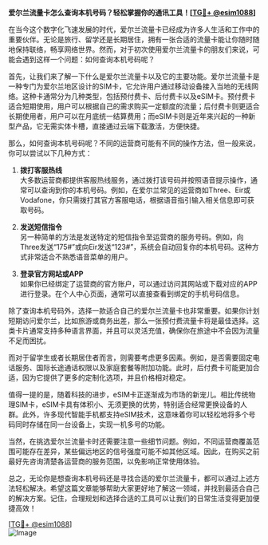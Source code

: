 **爱尔兰流量卡怎么查询本机号码？轻松掌握你的通讯工具！[[TG💪+ @esim1088](https://t.me/s/esim1088)]**

在当今这个数字化飞速发展的时代，爱尔兰流量卡已经成为许多人生活和工作中的重要伙伴。无论是旅行、留学还是长期居住，拥有一张合适的流量卡能让你随时随地保持联络，畅享网络世界。然而，对于初次使用爱尔兰流量卡的朋友们来说，可能会遇到这样一个问题：如何查询本机号码呢？

首先，让我们来了解一下什么是爱尔兰流量卡以及它的主要功能。爱尔兰流量卡是一种专门为爱尔兰地区设计的SIM卡，它允许用户通过移动设备接入当地的无线网络。这种卡通常分为几种类型，包括预付费卡、后付费卡以及eSIM卡。预付费卡适合短期使用，用户可以根据自己的需求购买一定额度的流量；后付费卡则更适合长期使用者，用户可以在月底统一结算费用；而eSIM卡则是近年来兴起的一种新型产品，它无需实体卡槽，直接通过云端下载激活，方便快捷。

那么，如何查询本机号码呢？不同的运营商可能有不同的操作方法，但一般来说，你可以尝试以下几种方式：

1. **拨打客服热线**  
   大多数运营商都提供客服热线服务，通过拨打该号码并按照语音提示操作，通常可以查询到你的本机号码。例如，在爱尔兰常见的运营商如Three、Eir或Vodafone，你只需拨打其官方客服电话，根据语音指引输入相关信息即可获取号码。

2. **发送短信指令**  
   另一种简单的方法是发送特定的短信指令至运营商的服务号码。例如，向Three发送“175#”或向Eir发送“123#”，系统会自动回复你的本机号码。这种方式非常适合不熟悉语音菜单的用户。

3. **登录官方网站或APP**  
   如果你已经绑定了运营商的官方账户，可以通过访问其网站或下载对应的APP进行登录。在个人中心页面，通常可以直接查看到绑定的手机号码信息。

除了查询本机号码外，选择一款适合自己的爱尔兰流量卡也非常重要。如果你计划短期访问爱尔兰，比如旅游或商务出差，那么一张预付费流量卡将是最佳选择。这类卡片通常支持多种语言界面，并且可以灵活充值，确保你在旅途中不会因为流量不足而困扰。

而对于留学生或者长期居住者而言，则需要考虑更多因素。例如，是否需要固定电话服务、国际长途通话权限以及家庭套餐等附加功能。此时，后付费卡可能更加合适，因为它提供了更多的定制化选项，并且价格相对稳定。

值得一提的是，随着科技的进步，eSIM卡正逐渐成为市场的新宠儿。相比传统物理SIM卡，eSIM卡具有体积小、无须更换的优势，特别适合经常更换设备的人群。此外，许多现代智能手机都支持eSIM技术，这意味着你可以轻松地将多个号码同时存储在同一台设备上，实现一机多号的功能。

当然，在挑选爱尔兰流量卡时还需要注意一些细节问题。例如，不同运营商覆盖范围可能存在差异，某些偏远地区的信号强度可能不如其他区域。因此，在购买之前最好先咨询清楚各运营商的服务范围，以免影响正常使用体验。

总之，无论你是想查询本机号码还是寻找合适的爱尔兰流量卡，都可以通过上述方法轻松解决。希望这篇文章能够帮助大家更好地了解这一领域，并找到最适合自己的解决方案。记住，合理规划和选择合适的工具可以让我们的日常生活变得更加便捷高效！

[[TG💪+ @esim1088](https://t.me/s/esim1088)]  
![Image](https://i.postimg.cc/4NQfJmqS/Snipaste-2025-05-13-00-14-12.png)